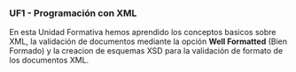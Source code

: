 ### UF1 - Programación con XML

En esta Unidad Formativa hemos aprendido los conceptos basicos sobre XML, la validación de documentos mediante la opción **Well Formatted** (Bien Formado) y la creacion de esquemas XSD para la validación de formato de los documentos XML.

